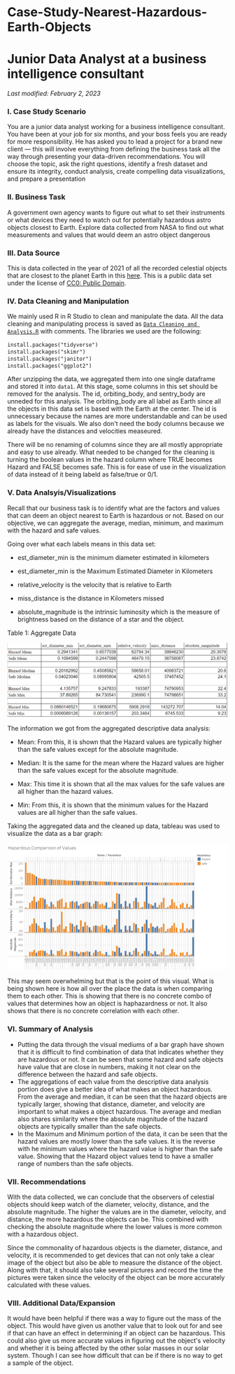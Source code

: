 # Case-Study-Nearest-Hazardous-Earth-Objects
# Junior Data Analyst at a business intelligence consultant
*Last modified: February 2, 2023*

### I. Case Study Scenario
You are a junior data analyst working for a business intelligence consultant. You have been at your job for six months, and your boss feels you are ready for more responsibility. He has asked you to lead a project for a brand new client — this will involve everything from defining the business task all the way through presenting your data-driven recommendations. You will choose the topic, ask the right questions, identify a fresh dataset and ensure its integrity, conduct analysis, create compelling data visualizations, and prepare a presentation 

### II. Business Task
A government own agency wants to figure out what to set their instruments or what devices they need to watch out for potentially hazardous astro objects closest to Earth. Explore data collected from NASA to find out what measurements and values that would deem an astro object dangerous

### III. Data Source
This is data collected in the year of 2021 of all the recorded celestial objects that are closest to the planet Earth in this [here](https://www.kaggle.com/datasets/sameepvani/nasa-nearest-earth-objects). This is a public data set under the license of [CC0: Public Domain](https://creativecommons.org/publicdomain/zero/1.0/).

### IV. Data Cleaning and Manipulation

We mainly used R in R Studio to clean and manipulate the data. All the data cleaning and manipulating process is saved as [`Data Cleaning and Analysis.R`](https://github.com/dexchu100/Case-Study-Nearest-Hazardous-Earth-Objects/blob/main/Data%20Cleaning%20and%20Analysis.R) with comments. The libraries we used are the following:

```{r}
install.packages("tidyverse")
install.packages("skimr")
install.packages("janitor")
install.packages("ggplot2")
```

After unzipping the data, we aggregated them into one single dataframe and stored it into `data1`. At this stage, some columns in this set should be removed for the analysis. The id, orbiting_body, and sentry_body are unneded for this analysis. The orbiting_body are all label as Earth since all the objects in this data set is based with the Earth at the center. The id is unnecessary because the names are more understandable and can be used as labels for the visuals. We also don't need the body columns because we already have the distances and velocities measeured. 

There will be no renaming of columns since they are all mostly appropriate and easy to use already. What needed to be changed for the cleaning is turning the boolean values in the hazard column where TRUE becomes Hazard and FALSE becomes safe. This is for ease of use in the visualization of data instead of it being labeld as false/true or 0/1. 

### V. Data Analsyis/Visualizations

Recall that our business task is to identify what are the factors and values that can deem an object nearest to Earth is hazardous or not. Based on our objective, we can aggregate the average, median, minimum, and maximum with the hazard and safe values.

Going over what each labels means in this data set:

 * est_diameter_min is the minimum diameter estimated in kilometers
 
 * est_diameter_min is the Maximum Estimated Diameter in Kilometers
 
 * relative_velocity is the velocity that is relative to Earth
 
 * miss_distance is the distance in Kilometers missed
 
 * absolute_magnitude is the  intrinsic luminosity which is the measure of brightness based on the distance of a star and the object.
 

Table 1: Aggregate Data

<p align="center">
  <img src="https://github.com/dexchu100/Case-Study-Nearest-Hazardous-Earth-Objects/blob/main/Visualize%20Data/Aggregate%20Data.PNG">
</p>

The information we got from the aggregated descriptive data analysis: 

 * Mean: From this, it is shown that the Hazard values are typically higher than the safe values except for the absolute magnitude. 
 
 * Median: It is the same for the mean where the Hazard values are higher than the safe values except for the absolute magnitude.
 
 * Max: This time it is shown that all the max values for the safe values are all higher than the hazard values.
 
 * Min: From this, it is shown that the minimum values for the Hazard values are all higher than the safe values.


Taking the aggregated data and the cleaned up data, tableau was used to visualize the data as a bar graph: 

![Hazard Data Comparison](https://github.com/dexchu100/Case-Study-Nearest-Hazardous-Earth-Objects/blob/main/Visualize%20Data/Bar%20Graph.png)

This may seem overwhelming but that is the point of this visual. What is being shown here is how all over the place the data is when comparing them to each other. This is showing that there is no concrete combo of values that determines how an object is haphazardness or not. It also shows that there is no concrete correlation with each other. 

### VI. Summary of Analysis

* Putting the data through the visual mediums of a bar graph have shown that it is difficult to find combination of data that indicates whether they are hazardous or not. It can be seen that some hazard and safe objects have value that are close in numbers, making it not clear on the difference between the hazard and safe objects.
* The aggregations of each value from the descriptive data analysis portion does give a better idea of what makes an object hazardous. From the average and median, it can be seen that the hazard objects are typically larger, showing that distance, diameter, and velocity are important to what makes a object hazardous. The average and median also shares similarity where the absolute magnitude of the hazard objects are typically smaller than the safe objects. 
* In the Maximum and Minimum portion of the data, it can be seen that the hazard values are mostly lower than the safe values. It is the reverse with he minimum values where the hazard value is higher than the safe value. Showing that the Hazard object values tend to have a smaller range of numbers than the safe objects.

### VII. Recommendations

With the data collected, we can conclude that the observers of celestial objects should keep watch of the diameter, velocity, distance, and the absolute magnitude. The higher the values are in the diameter, velocity, and distance, the more hazardous the objects can be. This combined with checking the absolute magnitude where the lower values is more common with a hazardous object.

Since the commonality of hazardous objects is the diameter, distance, and velocity, it is recommended to get devices that can not only take a clear image of the object but also be able to measure the distance of the object. Along with that, it should also take several pictures and record the time the pictures were taken since the velocity of the object can be more accurately calculated with these values.  


### VIII. Additional Data/Expansion

It would have been helpful if there was a way to figure out the mass of the object. This would have given us another value that to look out for and see if that can have an effect in determining if an object can be hazardous. This could also give us more accurate values in figuring out the object's velocity and whether it is being affected by the other solar masses in our solar system. Though I can see how difficult that can be if there is no way to get a sample of the object.
